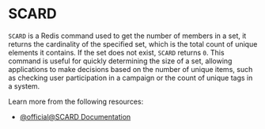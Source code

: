# SCARD

`SCARD` is a Redis command used to get the number of members in a set, it returns the cardinality of the specified set, which is the total count of unique elements it contains. If the set does not exist, `SCARD` returns `0`. This command is useful for quickly determining the size of a set, allowing applications to make decisions based on the number of unique items, such as checking user participation in a campaign or the count of unique tags in a system.

Learn more from the following resources:

- [@official@SCARD Documentation](https://redis.io/docs/latest/commands/scard/)
